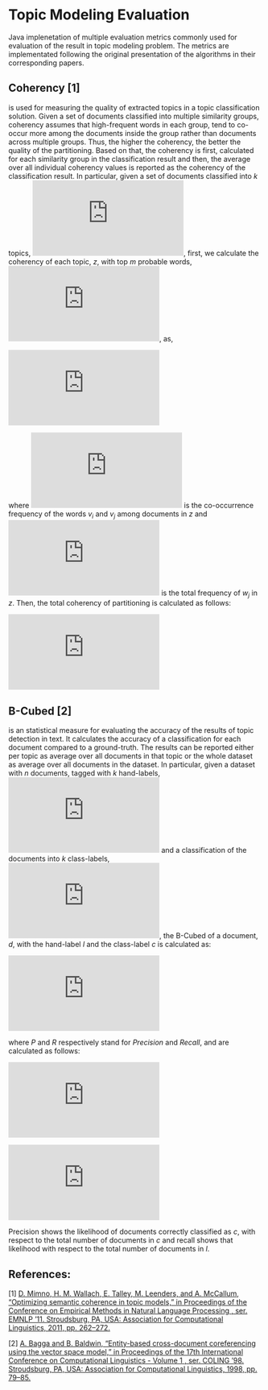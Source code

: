 # Topic Modeling Evaluation

Java implenetation of multiple evaluation metrics commonly used for evaluation of the result in topic modeling problem. The metrics are implementated following the original presentation of the algorithms in their corresponding papers.

## Coherency [1]
is used for measuring the quality of extracted topics in a topic classification solution. Given a set of documents classified into multiple similarity groups, coherency assumes that high-frequent words in each group, tend to co-occur more among the documents inside the group rather than documents across multiple groups. Thus, the higher the coherency, the better the quality of the partitioning. Based on that, the coherency is first, calculated for each similarity group in the classification result and then, the average over all individual coherency values is reported as the coherency of the classification result. In particular, given a set of documents classified into *k* topics, ![](https://latex.codecogs.com/gif.latex?T%20%3D%20%7Bt_1%2C%20t_2%2C%20...%2C%20t_k%7D), first, we calculate the coherency of each topic, *z*, with top *m* probable words, ![](https://latex.codecogs.com/gif.latex?W%5Ez%20%3D%20%5C%7Bw_1%2C%20w_2%2C%20...%2C%20w_m%5C%7D), as,

![](https://latex.codecogs.com/gif.latex?C%28z%2CW%5Ez%29%20%3D%20%5Csum_%7Bi%3D2%7D%5E%7Bm%7D%5Csum_%7Bj%3D1%7D%5E%7Bi-1%7D%5Clog%20%5Cfrac%7BD%28%7Bw_i%7D%5Ez%2C%20%7Bw_j%7D%5Ez%29%7D%7BD%28%7Bw_j%7D%5Ez%29%7D%2C)

where ![](https://latex.codecogs.com/gif.latex?D%28%7Bw_i%7D%5Ez%2C%20%7Bw_j%7D%5Ez%29) is the co-occurrence frequency of the words *v<sub>i</sub>* and *v<sub>j</sub>* among documents in *z* and ![](https://latex.codecogs.com/gif.latex?D%28%7Bw_j%7D%5Ez%29) is the total frequency of *w<sub>j</sub>* in *z*. Then, the total coherency of partitioning is calculated as follows:

![](https://latex.codecogs.com/gif.latex?C%28T%29%20%3D%20%5Cfrac%7B1%7D%7Bk%7D%20%5Ctimes%20%5Csum_%7Bz%20%5Cin%20T%7DC%28z%2C%20W%5Ez%29)

## B-Cubed [2]
is an statistical measure for evaluating the accuracy of the results of topic detection in text. It calculates the accuracy of a classification for each document compared to a ground-truth. The results can be reported either per topic as average over all documents in that topic or the whole dataset as average over all documents in the dataset. In particular, given a dataset with *n* documents, tagged with *k* hand-labels, ![](https://latex.codecogs.com/gif.latex?L%20%3D%20%5C%7Bl_1%2C%20l_2%2C%20...%2C%20l_k%5C%7D) and a classification of the documents into *k* class-labels, ![](https://latex.codecogs.com/gif.latex?C%20%3D%20%5C%7Bc_1%2C%20c_2%2C%20...%2C%20c_k%5C%7D), the B-Cubed of a document, *d*, with the hand-label *l* and the class-label *c* is calculated as:

![](https://latex.codecogs.com/gif.latex?B%28d%29%20%3D%202%20%5Ctimes%20%5Cfrac%7BP%28d%29%20%5Ctimes%20R%28d%29%7D%7BP%28d%29%20&plus;%20R%28d%29%7D%2C)

where *P* and *R* respectively stand for *Precision* and *Recall*, and are calculated as follows:

![](https://latex.codecogs.com/gif.latex?P%28d%29%20%3D%20%5Cfrac%7B%7Cd_i%7C_%7B%5Cforall%20i%3A%20i%5Cin%20c%20%2C%20i%20%5Cin%20l%7D%7D%7B%7Cd_i%7C_%7B%5Cforall%20i%3A%20i%5Cin%20c%7D%7D)

![](https://latex.codecogs.com/gif.latex?R%28d%29%20%3D%20%5Cfrac%7B%7Cd_i%7C_%7B%5Cforall%20i%3A%20i%5Cin%20c%20%2C%20i%20%5Cin%20l%7D%7D%7B%7Cd_i%7C_%7B%5Cforall%20i%3A%20i%5Cin%20l%7D%7D.)

Precision shows the likelihood of documents correctly classified as *c*, with respect to the total number of documents in *c* and recall shows that likelihood with respect to the total number of documents in *l*.

## References:

[1] [D. Mimno, H. M. Wallach, E. Talley, M. Leenders, and A. McCallum, “Optimizing   semantic   coherence   in   topic   models,”   in Proceedings of   the   Conference   on   Empirical   Methods   in   Natural   Language Processing ,  ser.  EMNLP  ’11. Stroudsburg,  PA,  USA:  Association for Computational Linguistics, 2011, pp. 262–272.](http://dl.acm.org/citation.cfm?id=2145432.2145462)

[2] [A. Bagga and B. Baldwin, “Entity-based cross-document coreferencing using the vector space model,” in Proceedings of the 17th International Conference on Computational Linguistics - Volume 1 , ser. COLING ’98. Stroudsburg, PA, USA: Association for Computational Linguistics, 1998, pp. 79–85.](http://www.aclweb.org/anthology/P98-1012)

